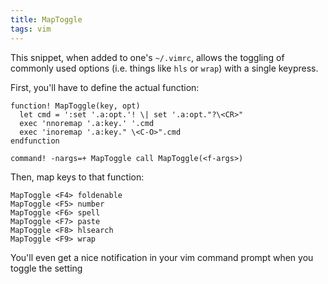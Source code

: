 ```yaml
---
title: MapToggle
tags: vim
---
```


This snippet, when added to one's `~/.vimrc`, allows the toggling of commonly
used options (i.e. things like `hls` or `wrap`) with a single keypress.

First, you'll have to define the actual function:

```vim
function! MapToggle(key, opt)
  let cmd = ':set '.a:opt.'! \| set '.a:opt."?\<CR>"
  exec 'nnoremap '.a:key.' '.cmd
  exec 'inoremap '.a:key." \<C-O>".cmd
endfunction

command! -nargs=+ MapToggle call MapToggle(<f-args>)
```

Then, map keys to that function:

```vim
MapToggle <F4> foldenable
MapToggle <F5> number
MapToggle <F6> spell
MapToggle <F7> paste
MapToggle <F8> hlsearch
MapToggle <F9> wrap
```

You'll even get a nice notification in your vim command prompt when you toggle
the setting
